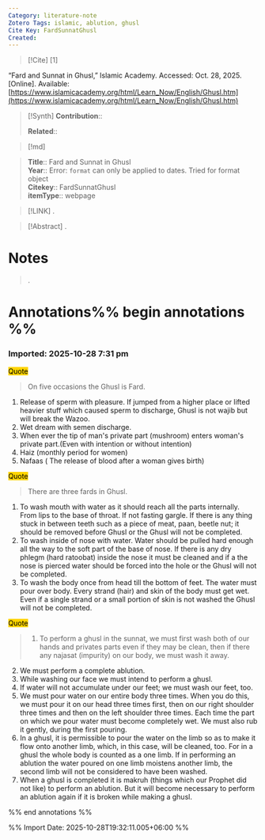```yaml
---
Category: literature-note
Zotero Tags: islamic, ablution, ghusl
Cite Key: FardSunnatGhusl
Created:  
---
```


> [!Cite]
> [1]

“Fard and Sunnat in Ghusl,” Islamic Academy. Accessed: Oct. 28, 2025. [Online]. Available: [https://www.islamicacademy.org/html/Learn_Now/English/Ghusl.htm](https://www.islamicacademy.org/html/Learn_Now/English/Ghusl.htm)

>[!Synth]
>**Contribution**:: 
>
>**Related**:: 
>

>[!md]
    
> **Title**:: Fard and Sunnat in Ghusl  
> **Year**:: Error: `format` can only be applied to dates. Tried for format object   
> **Citekey**:: FardSunnatGhusl  
> **itemType**:: webpage    

> [!LINK] 
>.

> [!Abstract]
>.
> 
# Notes
>.


# Annotations%% begin annotations %%



### Imported: 2025-10-28 7:31 pm



<mark style="background-color: #ffd400">Quote</mark>
> On five occasions the Ghusl is Fard.

1) Release of sperm with pleasure. If jumped from a higher place or lifted heavier stuff which caused sperm to discharge, Ghusl is not wajib but will break the Wazoo.
2) Wet dream with semen discharge.
3) When ever the tip of man's private part (mushroom) enters woman's private part.(Even with intention or without intention)
4) Haiz (monthly period for women)
5) Nafaas ( The release of blood after a woman gives birth)

<mark style="background-color: #ffd400">Quote</mark>
> There are three fards in Ghusl.

1) To wash mouth with water as it should reach all the parts internally. From lips to the base of throat. If not fasting gargle. If there is any thing stuck in between teeth such as a piece of meat, paan, beetle nut; it should be removed before Ghusl or the Ghusl will not be completed.
2) To wash inside of nose with water. Water should be pulled hard enough all the way to the soft part of the base of nose. If there is any dry phlegm (hard ratoobat) inside the nose it must be cleaned and if a the nose is pierced water should be forced into the hole or the Ghusl will not be completed.
3) To wash the body once from head till the bottom of feet. The water must pour over body. Every strand (hair) and skin of the body must get wet. Even if a single strand or a small portion of skin is not washed the Ghusl will not be completed.

<mark style="background-color: #ffd400">Quote</mark>
> 1) To perform a ghusl in the sunnat, we must first wash both of our hands and privates parts even if they may be clean, then if there any najasat (impurity) on our body, we must wash it away.
2) We must perform a complete ablution.
3) While washing our face we must intend to perform a ghusl.
4) If water will not accumulate under our feet; we must wash our feet, too.
5) We must pour water on our entire body three times. When you do this, we must pour it on our head three times first, then on our right shoulder three times and then on the left shoulder three times. Each time the part on which we pour water must become completely wet. We must also rub it gently, during the first pouring.
6) In a ghusl, it is permissible to pour the water on the limb so as to make it flow onto another limb, which, in this case, will be cleaned, too. For in a ghusl the whole body is counted as a one limb. If in performing an ablution the water poured on one limb moistens another limb, the second limb will not be considered to have been washed.
7) When a ghusl is completed it is makruh (things which our Prophet did not like) to perform an ablution. But it will become necessary to perform an ablution again if it is broken while making a ghusl.


%% end annotations %%


%% Import Date: 2025-10-28T19:32:11.005+06:00 %%
